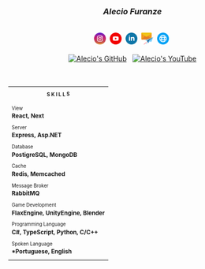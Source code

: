 </br>

<h3 align="center"><i>Alecio Furanze</i></h3>

</br>

<div align="center">
    <a target="_blank" href="https://instagram.com/alec1o"    ><img width="24px" src="/instagram.png" alt="instagram" /></a>&nbsp;
    <a target="_blank" href="https://youtube.com/@alec1o"     ><img width="24px" src="/youtube.png" alt="youtube"     /></a>&nbsp;
    <a target="_blank" href="https://linkedin.com/in/alec1o/" ><img width="24px" src="/linkedin.png" alt="linkedin"   /></a>&nbsp;
    <a target="_blank" href="mailto://i@alecio.me"            ><img width="24px" src="/email.png" alt="email"         /></a>&nbsp;
    <a target="_blank" href="http://www.alecio.me/"           ><img width="24px" src="/website.png" alt="website"     /></a>&nbsp;
</div>

</br>

<div align="center">    
    <div>
        <a href="https://github.com/alec1o"><img src="https://img.shields.io/github/stars/alec1o" alt="Alecio's GitHub"></a>
        &nbsp;
        <a href="https://www.youtube.com/@alec1o"><img src="https://img.shields.io/youtube/channel/views/UC2aSCT_J52rxBnj_o3HYxow" alt="Alecio's YouTube"></a>
    </div>    
</div>

</br>
</br>

<table>
    <tr>
        <th>
            <sub><sup>S K I L L </sup></sub><sup><sub>S</sub></sup>
        </th>
    </tr>
    <tr>
        <td>
            <sup>
                <sub>View</sub><br>
                <strong>React, Next</strong><br>
            </sup>
            <sup>
                <sub>Server</sub><br>
                <strong>Express, Asp.NET</strong><br>
            </sup>
            <sup>
                <sub>Database</sub><br>
                <strong>PostigreSQL, MongoDB</strong><br>
            </sup>
            <sup>
                <sub>Cache</sub><br>
                <strong>Redis, Memcached</strong><br>
            </sup>
            <sup>
                <sub>Message Broker</sub><br>
                <strong>RabbitMQ</strong><br>
            </sup>
            <sup>
                <sub>Game Development</sub><br>
                <strong>FlaxEngine, UnityEngine, Blender</strong><br>
            </sup>
            <sup>
                <sub>Programming Language</sub><br>
                <strong>C#, TypeScript, Python, C/C++</strong><br>
            </sup>
            <sup>
                <sub>Spoken Language</sub><br>
                <strong>*Portuguese, English</strong><br>
            </sup>
        </td>
    </tr>
</table>
